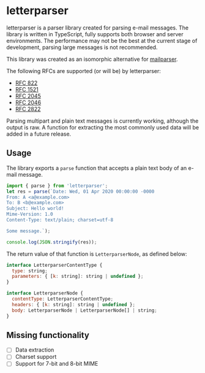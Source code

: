 # letterparser

letterparser is a parser library created for parsing e-mail messages. The library is written in TypeScript, fully supports both browser and server environments. The performance may not be the best at the current stage of development, parsing large messages is not recommended.

This library was created as an isomorphic alternative for [mailparser](https://github.com/nodemailer/mailparser).

The following RFCs are supported (or will be) by letterparser:

- [RFC 822](https://www.w3.org/Protocols/rfc822/)
- [RFC 1521](https://tools.ietf.org/html/rfc1521)
- [RFC 2045](https://tools.ietf.org/html/rfc2045)
- [RFC 2046](https://tools.ietf.org/html/rfc2046)
- [RFC 2822](https://tools.ietf.org/html/rfc2822)

Parsing multipart and plain text messages is currently working, although the output is raw. A function for extracting the most commonly used data will be added in a future release.

## Usage

The library exports a `parse` function that accepts a plain text body of an e-mail message.

```js
import { parse } from 'letterparser';
let res = parse(`Date: Wed, 01 Apr 2020 00:00:00 -0000
From: A <a@example.com>
To: B <b@example.com>
Subject: Hello world!
Mime-Version: 1.0
Content-Type: text/plain; charset=utf-8

Some message.`);

console.log(JSON.stringify(res));
```

The return value of that function is `LetterparserNode`, as defined below:

```js
interface LetterparserContentType {
  type: string;
  parameters: { [k: string]: string | undefined };
}

interface LetterparserNode {
  contentType: LetterparserContentType;
  headers: { [k: string]: string | undefined };
  body: LetterparserNode | LetterparserNode[] | string;
}
```

## Missing functionality

- [ ] Data extraction
- [ ] Charset support
- [ ] Support for 7-bit and 8-bit MIME

